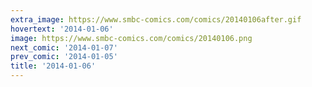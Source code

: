 ```yaml
---
extra_image: https://www.smbc-comics.com/comics/20140106after.gif
hovertext: '2014-01-06'
image: https://www.smbc-comics.com/comics/20140106.png
next_comic: '2014-01-07'
prev_comic: '2014-01-05'
title: '2014-01-06'
---
```



